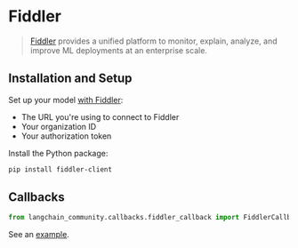 # Fiddler

>[Fiddler](https://www.fiddler.ai/) provides a unified platform to monitor, explain, analyze, 
> and improve ML deployments at an enterprise scale. 

## Installation and Setup

Set up your model [with Fiddler](https://demo.fiddler.ai):

* The URL you're using to connect to Fiddler
* Your organization ID
* Your authorization token

Install the Python package:

```bash
pip install fiddler-client
```

## Callbacks


```python
from langchain_community.callbacks.fiddler_callback import FiddlerCallbackHandler
```

See an [example](/LangChain/docs/integrations/callbacks/fiddler).
